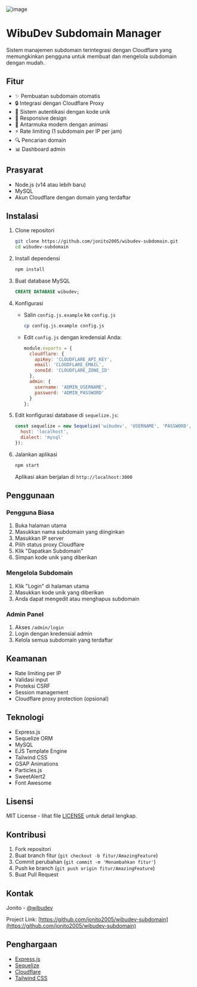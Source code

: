 ![image](https://github.com/user-attachments/assets/a6253762-3e4b-4370-8f2b-002c29101f33)

# WibuDev Subdomain Manager

Sistem manajemen subdomain terintegrasi dengan Cloudflare yang memungkinkan pengguna untuk membuat dan mengelola subdomain dengan mudah.

## Fitur

- ✨ Pembuatan subdomain otomatis
- 🔒 Integrasi dengan Cloudflare Proxy
- 👥 Sistem autentikasi dengan kode unik
- 📱 Responsive design
- 🎨 Antarmuka modern dengan animasi
- ⚡ Rate limiting (1 subdomain per IP per jam)
- 🔍 Pencarian domain
- 📊 Dashboard admin

## Prasyarat

- Node.js (v14 atau lebih baru)
- MySQL
- Akun Cloudflare dengan domain yang terdaftar

## Instalasi

1. Clone repositori
   ```bash
   git clone https://github.com/jonito2005/wibudev-subdomain.git
   cd wibudev-subdomain
   ```

2. Install dependensi
   ```bash
   npm install
   ```

3. Buat database MySQL
   ```sql
   CREATE DATABASE wibudev;
   ```

4. Konfigurasi
   - Salin `config.js.example` ke `config.js`
     ```bash
     cp config.js.example config.js
     ```

   - Edit `config.js` dengan kredensial Anda:
     ```javascript
     module.exports = {
       cloudflare: {
         apiKey: 'CLOUDFLARE_API_KEY',
         email: 'CLOUDFLARE_EMAIL',
         zoneId: 'CLOUDFLARE_ZONE_ID'
       },
       admin: {
         username: 'ADMIN_USERNAME',
         password: 'ADMIN_PASSWORD'
       }
     };
     ```

5. Edit konfigurasi database di `sequelize.js`:
   ```javascript
   const sequelize = new Sequelize('wibudev', 'USERNAME', 'PASSWORD', {
     host: 'localhost',
     dialect: 'mysql'
   });
   ```

6. Jalankan aplikasi
   ```bash
   npm start
   ```

   Aplikasi akan berjalan di `http://localhost:3000`

## Penggunaan

### Pengguna Biasa

1. Buka halaman utama
2. Masukkan nama subdomain yang diinginkan
3. Masukkan IP server
4. Pilih status proxy Cloudflare
5. Klik "Dapatkan Subdomain"
6. Simpan kode unik yang diberikan

### Mengelola Subdomain

1. Klik "Login" di halaman utama
2. Masukkan kode unik yang diberikan
3. Anda dapat mengedit atau menghapus subdomain

### Admin Panel

1. Akses `/admin/login`
2. Login dengan kredensial admin
3. Kelola semua subdomain yang terdaftar

## Keamanan

- Rate limiting per IP
- Validasi input
- Proteksi CSRF
- Session management
- Cloudflare proxy protection (opsional)

## Teknologi

- Express.js
- Sequelize ORM
- MySQL
- EJS Template Engine
- Tailwind CSS
- GSAP Animations
- Particles.js
- SweetAlert2
- Font Awesome

## Lisensi

MIT License - lihat file [LICENSE](LICENSE) untuk detail lengkap.

## Kontribusi

1. Fork repositori
2. Buat branch fitur (`git checkout -b fitur/AmazingFeature`)
3. Commit perubahan (`git commit -m 'Menambahkan fitur'`)
4. Push ke branch (`git push origin fitur/AmazingFeature`)
5. Buat Pull Request

## Kontak

Jonito - [@wibudev](https://facebook.com/jonitodesade)

Project Link: [https://github.com/jonito2005/wibudev-subdomain](https://github.com/jonito2005/wibudev-subdomain)

## Penghargaan

- [Express.js](https://expressjs.com)
- [Sequelize](https://sequelize.org)
- [Cloudflare](https://cloudflare.com)
- [Tailwind CSS](https://tailwindcss.com)
